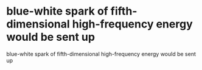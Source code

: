 # blue-white spark of fifth-dimensional high-frequency energy would be sent up

blue-white spark of fifth-dimensional high-frequency energy would be sent up
